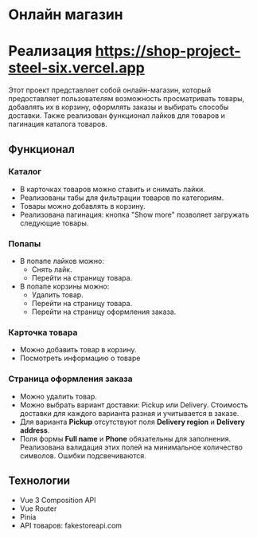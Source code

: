 # Онлайн магазин

# Реализация https://shop-project-steel-six.vercel.app

Этот проект представляет собой онлайн-магазин, который предоставляет пользователям возможность просматривать товары, добавлять их в корзину, оформлять заказы и выбирать способы доставки. Также реализован функционал лайков для товаров и пагинация каталога товаров.

## Функционал

### Каталог
- В карточках товаров можно ставить и снимать лайки.
- Реализованы табы для фильтрации товаров по категориям.
- Товары можно добавлять в корзину.
- Реализована пагинация: кнопка "Show more" позволяет загружать следующие товары.

### Попапы
- В попапе лайков можно:
  - Снять лайк.
  - Перейти на страницу товара.
- В попапе корзины можно:
  - Удалить товар.
  - Перейти на страницу товара.
  - Перейти на страницу оформления заказа.

### Карточка товара
- Можно добавить товар в корзину.
- Посмотреть информацию о товаре

### Страница оформления заказа
- Можно удалить товар.
- Можно выбрать вариант доставки: Pickup или Delivery. Стоимость доставки для каждого варианта разная и учитывается в заказе.
- Для варианта **Pickup** отсутствуют поля **Delivery region** и **Delivery address**.
- Поля формы **Full name** и **Phone** обязательны для заполнения. Реализована валидация этих полей на минимальное количество символов. Ошибки подсвечиваются.

## Технологии
- Vue 3 Composition API
- Vue Router
- Pinia
- API товаров: fakestoreapi.com

